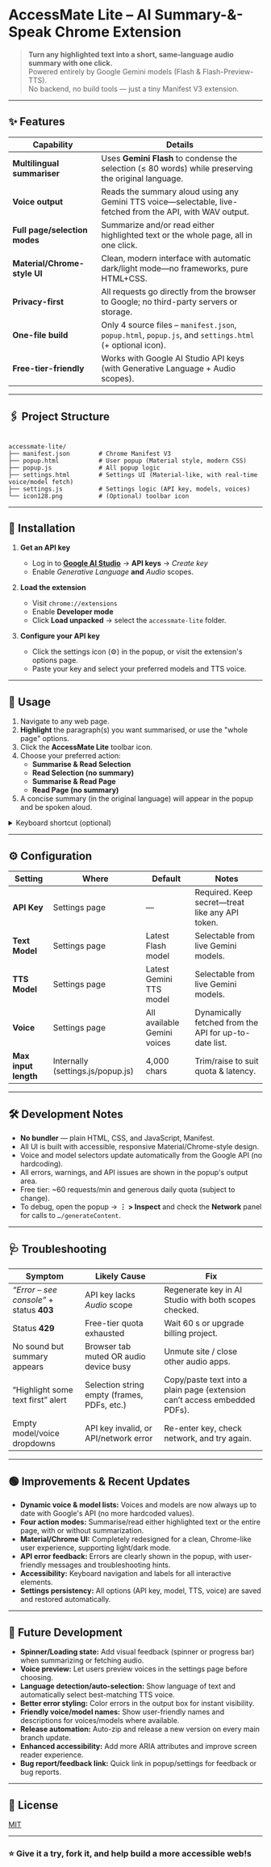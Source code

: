 # AccessMate Lite – AI Summary-&-Speak Chrome Extension

> **Turn any highlighted text into a short, same-language audio summary with one click.**  
> Powered entirely by Google Gemini models (Flash & Flash-Preview-TTS).  
> No backend, no build tools — just a tiny Manifest V3 extension.

---

## ✨ Features

| Capability                   | Details                                                                                                   |
|------------------------------|-----------------------------------------------------------------------------------------------------------|
| **Multilingual summariser**  | Uses **Gemini Flash** to condense the selection (≤ 80 words) while preserving the original language.      |
| **Voice output**             | Reads the summary aloud using any Gemini TTS voice—selectable, live-fetched from the API, with WAV output.|
| **Full page/selection modes**| Summarize and/or read either highlighted text or the whole page, all in one click.                        |
| **Material/Chrome-style UI** | Clean, modern interface with automatic dark/light mode—no frameworks, pure HTML+CSS.                      |
| **Privacy-first**            | All requests go directly from the browser to Google; no third-party servers or storage.                   |
| **One-file build**           | Only 4 source files – `manifest.json`, `popup.html`, `popup.js`, and `settings.html` (+ optional icon).   |
| **Free-tier-friendly**       | Works with Google AI Studio API keys (with Generative Language + Audio scopes).                           |

---

## 🖇️ Project Structure

```

accessmate-lite/
├── manifest.json        # Chrome Manifest V3
├── popup.html           # User popup (Material style, modern CSS)
├── popup.js             # All popup logic
├── settings.html        # Settings UI (Material-like, with real-time voice/model fetch)
├── settings.js          # Settings logic (API key, models, voices)
└── icon128.png          # (Optional) toolbar icon

```

---

## 🔧 Installation

1. **Get an API key**  
   - Log in to **[Google AI Studio](https://aistudio.google.com)** → **API keys** → *Create key*  
   - Enable *Generative Language* **and** *Audio* scopes.

2. **Load the extension**

   - Visit `chrome://extensions`
   - Enable **Developer mode**
   - Click **Load unpacked** → select the `accessmate-lite` folder.

3. **Configure your API key**

   - Click the settings icon (⚙️) in the popup, or visit the extension's options page.
   - Paste your key and select your preferred models and TTS voice.

---

## 🚀 Usage

1. Navigate to any web page.  
2. **Highlight** the paragraph(s) you want summarised, or use the "whole page" options.  
3. Click the **AccessMate Lite** toolbar icon.  
4. Choose your preferred action:
    - **Summarise & Read Selection**
    - **Read Selection (no summary)**
    - **Summarise & Read Page**
    - **Read Page (no summary)**
5. A concise summary (in the original language) will appear in the popup and be spoken aloud.

<details>
<summary>Keyboard shortcut (optional)</summary>

You can bind a custom shortcut:

1. Go to `chrome://extensions/shortcuts`  
2. Find **AccessMate Lite** → *Activate the extension* → set e.g. `Ctrl+Shift+L`  
3. Highlight text and press the shortcut instead of clicking the icon.

</details>

---

## ⚙️ Configuration

| Setting              | Where                             | Default                        | Notes                                                  |
|----------------------|-----------------------------------|--------------------------------|--------------------------------------------------------|
| **API Key**          | Settings page                     | —                              | Required. Keep secret—treat like any API token.        |
| **Text Model**       | Settings page                     | Latest Flash model             | Selectable from live Gemini models.                    |
| **TTS Model**        | Settings page                     | Latest Gemini TTS model        | Selectable from live Gemini models.                    |
| **Voice**            | Settings page                     | All available Gemini voices    | Dynamically fetched from the API for up-to-date list.  |
| **Max input length** | Internally (settings.js/popup.js) | 4,000 chars                    | Trim/raise to suit quota & latency.                    |

---

## 🛠️ Development Notes

- **No bundler** — plain HTML, CSS, and JavaScript, Manifest.
- All UI is built with accessible, responsive Material/Chrome-style design.
- Voice and model selectors update automatically from the Google API (no hardcoding).
- All errors, warnings, and API issues are shown in the popup's output area.
- Free tier: ~60 requests/min and generous daily quota (subject to change).
- To debug, open the popup → **⋮ > Inspect** and check the **Network** panel for calls to `…/generateContent`.

---

## 🩺 Troubleshooting

| Symptom                                | Likely Cause                                | Fix                                                                       |
|----------------------------------------|---------------------------------------------|----------------------------------------------------------------------------|
| *“Error – see console”* + status **403** | API key lacks *Audio* scope                 | Regenerate key in AI Studio with both scopes checked.                     |
| Status **429**                         | Free-tier quota exhausted                   | Wait 60 s or upgrade billing project.                                     |
| No sound but summary appears           | Browser tab muted OR audio device busy      | Unmute site / close other audio apps.                                     |
| “Highlight some text first” alert      | Selection string empty (frames, PDFs, etc.) | Copy/paste text into a plain page (extension can’t access embedded PDFs).  |
| Empty model/voice dropdowns            | API key invalid, or API/network error       | Re-enter key, check network, and try again.                               |

---

## 🟢 Improvements & Recent Updates

- **Dynamic voice & model lists:** Voices and models are now always up to date with Google's API (no more hardcoded values).
- **Four action modes:** Summarise/read either highlighted text or the entire page, with or without summarization.
- **Material/Chrome UI:** Completely redesigned for a clean, Chrome-like user experience, supporting light/dark mode.
- **API error feedback:** Errors are clearly shown in the popup, with user-friendly messages and troubleshooting hints.
- **Accessibility:** Keyboard navigation and labels for all interactive elements.
- **Settings persistency:** All options (API key, model, TTS, voice) are saved and restored automatically.

---

## 🌱 Future Development

- **Spinner/Loading state:** Add visual feedback (spinner or progress bar) when summarizing or fetching audio.
- **Voice preview:** Let users preview voices in the settings page before choosing.
- **Language detection/auto-selection:** Show language of text and automatically select best-matching TTS voice.
- **Better error styling:** Color errors in the output box for instant visibility.
- **Friendly voice/model names:** Show user-friendly names and descriptions for voices/models where available.
- **Release automation:** Auto-zip and release a new version on every main branch update.
- **Enhanced accessibility:** Add more ARIA attributes and improve screen reader experience.
- **Bug report/feedback link:** Quick link in popup/settings for feedback or bug reports.

---

## 📝 License

[MIT](LICENSE)

---

### ⭐ Give it a try, fork it, and help build a more accessible web!s